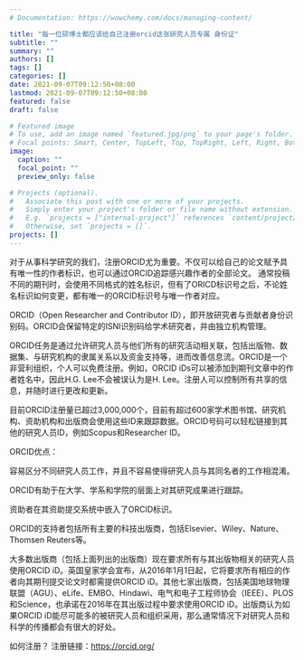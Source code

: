```yaml
---
# Documentation: https://wowchemy.com/docs/managing-content/

title: "每一位硕博士都应该给自己注册orcid这张研究人员专属 身份证"
subtitle: ""
summary: ""
authors: []
tags: []
categories: []
date: 2021-09-07T09:12:50+08:00
lastmod: 2021-09-07T09:12:50+08:00
featured: false
draft: false

# Featured image
# To use, add an image named `featured.jpg/png` to your page's folder.
# Focal points: Smart, Center, TopLeft, Top, TopRight, Left, Right, BottomLeft, Bottom, BottomRight.
image:
  caption: ""
  focal_point: ""
  preview_only: false

# Projects (optional).
#   Associate this post with one or more of your projects.
#   Simply enter your project's folder or file name without extension.
#   E.g. `projects = ["internal-project"]` references `content/project/deep-learning/index.md`.
#   Otherwise, set `projects = []`.
projects: []
---
```

对于从事科学研究的我们，注册ORCID尤为重要。不仅可以给自己的论文赋予具有唯一性的作者标识，也可以通过ORCID追踪感兴趣作者的全部论文。
 通常投稿不同的期刊时，会使用不同格式的姓名标识，但有了ORICD标识号之后，不论姓名标识如何变更，都有唯一的ORCID标识号与唯一作者对应。
 
 ORCID（Open Researcher and Contributor ID），即开放研究者与贡献者身份识别码。ORCID会保留特定的ISNI识别码给学术研究者，并由独立机构管理。

ORCID任务是通过允许研究人员与他们所有的研究活动相关联，包括出版物、数据集、与研究机构的隶属关系以及资金支持等，进而改善信息流。ORCID是一个非营利组织，个人可以免费注册。例如，ORCID iDs可以被添加到期刊文章中的作者姓名中，因此H.G. Lee不会被误认为是H. Lee。注册人可以控制所有共享的信息，并随时进行更改和更新。

目前ORCID注册量已超过3,000,000个，目前有超过600家学术图书馆、研究机构、资助机构和出版商会使用这些ID来跟踪数据。ORCID号码可以轻松链接到其他的研究人员ID，例如Scopus和Researcher ID。

ORCID优点：

容易区分不同研究人员工作，并且不容易使得研究人员与其同名者的工作相混淆。

ORCID有助于在大学、学系和学院的层面上对其研究成果进行跟踪。

资助者在其资助提交系统中嵌入了ORCID标识。

ORCID的支持者包括所有主要的科技出版商，包括Elsevier、Wiley、Nature、Thomsen Reuters等。

大多数出版商（包括上面列出的出版商）现在要求所有与其出版物相关的研究人员使用ORCID iD。英国皇家学会宣布，从2016年1月1日起，它将要求所有相应的作者向其期刊提交论文时都需提供ORCID iD。其他七家出版商，包括美国地球物理联盟（AGU）、eLife、EMBO、Hindawi、电气和电子工程师协会（IEEE）、PLOS和Science，也承诺在2016年在其出版过程中要求使用ORCID iD。出版商认为如果ORCID iD能尽可能多的被研究人员和组织采用，那么通常情况下对研究人员和科学的传播都会有很大的好处。

如何注册？
注册链接：https://orcid.org/